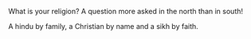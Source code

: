 What is your religion? A question more asked in the north than in south!

A hindu by family, a Christian by name and a sikh by faith.

